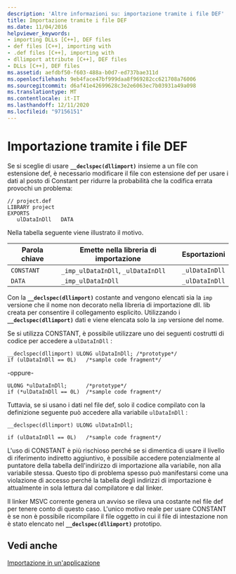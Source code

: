 ```yaml
---
description: 'Altre informazioni su: importazione tramite i file DEF'
title: Importazione tramite i file DEF
ms.date: 11/04/2016
helpviewer_keywords:
- importing DLLs [C++], DEF files
- def files [C++], importing with
- .def files [C++], importing with
- dllimport attribute [C++], DEF files
- DLLs [C++], DEF files
ms.assetid: aefdbf50-f603-488a-b0d7-ed737bae311d
ms.openlocfilehash: 9eb4face47bf999daa8f969282cc621708a76006
ms.sourcegitcommit: d6af41e42699628c3e2e6063ec7b03931a49a098
ms.translationtype: MT
ms.contentlocale: it-IT
ms.lasthandoff: 12/11/2020
ms.locfileid: "97156151"
---
```

# <a name="importing-using-def-files"></a>Importazione tramite i file DEF

Se si sceglie di usare **`__declspec(dllimport)`** insieme a un file con estensione def, è necessario modificare il file con estensione def per usare i dati al posto di Constant per ridurre la probabilità che la codifica errata provochi un problema:

```
// project.def
LIBRARY project
EXPORTS
   ulDataInDll   DATA
```

Nella tabella seguente viene illustrato il motivo.

|Parola chiave|Emette nella libreria di importazione|Esportazioni|
|-------------|---------------------------------|-------------|
|`CONSTANT`|`_imp_ulDataInDll`, `_ulDataInDll`|`_ulDataInDll`|
|`DATA`|`_imp_ulDataInDll`|`_ulDataInDll`|

Con la **`__declspec(dllimport)`** costante and vengono elencati sia la `imp` versione che il nome non decorato nella libreria di importazione dll. lib creata per consentire il collegamento esplicito. Utilizzando i **`__declspec(dllimport)`** dati e viene elencata solo la `imp` versione del nome.

Se si utilizza CONSTANT, è possibile utilizzare uno dei seguenti costrutti di codice per accedere a `ulDataInDll` :

```
__declspec(dllimport) ULONG ulDataInDll; /*prototype*/
if (ulDataInDll == 0L)   /*sample code fragment*/
```

\-oppure-

```
ULONG *ulDataInDll;      /*prototype*/
if (*ulDataInDll == 0L)  /*sample code fragment*/
```

Tuttavia, se si usano i dati nel file def, solo il codice compilato con la definizione seguente può accedere alla variabile `ulDataInDll` :

```
__declspec(dllimport) ULONG ulDataInDll;

if (ulDataInDll == 0L)   /*sample code fragment*/
```

L'uso di CONSTANT è più rischioso perché se si dimentica di usare il livello di riferimento indiretto aggiuntivo, è possibile accedere potenzialmente al puntatore della tabella dell'indirizzo di importazione alla variabile, non alla variabile stessa. Questo tipo di problema spesso può manifestarsi come una violazione di accesso perché la tabella degli indirizzi di importazione è attualmente in sola lettura dal compilatore e dal linker.

Il linker MSVC corrente genera un avviso se rileva una costante nel file def per tenere conto di questo caso. L'unico motivo reale per usare CONSTANT è se non è possibile ricompilare il file oggetto in cui il file di intestazione non è stato elencato nel **`__declspec(dllimport)`** prototipo.

## <a name="see-also"></a>Vedi anche

[Importazione in un'applicazione](importing-into-an-application.md)
